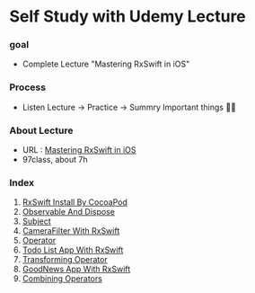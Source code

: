 Self Study with Udemy Lecture
====================

### goal 

 - Complete Lecture "Mastering RxSwift in iOS"

   

### Process

- Listen Lecture -> Practice -> Summry Important things :man_student:

### About Lecture 

- URL : [Mastering RxSwift in iOS](https://www.udemy.com/course/mastering-rxswift-in-ios/)
- 97class, about 7h

### Index

1. [RxSwift Install By CocoaPod](https://github.com/tootoomaa/MyStudyRoom/tree/master/MasteringRxSwift/note/1_RxSwiftInstall.md)
2. [Observable And Dispose](https://github.com/tootoomaa/MyStudyRoom/tree/master/MasteringRxSwift/note/2_ObservableWithDispose.md)
3. [Subject](https://github.com/tootoomaa/MyStudyRoom/tree/master/MasteringRxSwift/note/3_subject.md)
4. [CameraFilter With RxSwift](https://github.com/tootoomaa/MyStudyRoom/tree/master/MasteringRxSwift/note/4_CameraFilter.md)
5. [Operator](https://github.com/tootoomaa/MyStudyRoom/tree/master/MasteringRxSwift/note/5_Operator.md)
6. [Todo List App With RxSwift](https://github.com/tootoomaa/MyStudyRoom/tree/master/MasteringRxSwift/note/6_TodoListApp.md)
7. [Transforming Operator](https://github.com/tootoomaa/MyStudyRoom/tree/master/MasteringRxSwift/note/7_transformingOpertaion.md)
8. [GoodNews App With RxSwift](https://github.com/tootoomaa/MyStudyRoom/tree/master/MasteringRxSwift/note/8_GoodNewsApp.md)
9. [Combining Operators ](https://github.com/tootoomaa/MyStudyRoom/tree/master/MasteringRxSwift/note/9_CombiningOperators.md)

